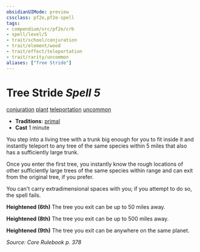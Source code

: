 ```yaml
---
obsidianUIMode: preview
cssclass: pf2e,pf2e-spell
tags:
- compendium/src/pf2e/crb
- spell/level/5
- trait/school/conjuration
- trait/element/wood
- trait/effect/teleportation
- trait/rarity/uncommon
aliases: ["Tree Stride"]
---
```

# Tree Stride *Spell 5*   
[conjuration](conjuration.md)  [plant](plant.md)  [teleportation](teleportation.md)  [uncommon](uncommon.md)  

- **Traditions**: [primal](primal.md)
- **Cast** 1 minute 

You step into a living tree with a trunk big enough for you to fit inside it and instantly teleport to any tree of the same species within 5 miles that also has a sufficiently large trunk.

Once you enter the first tree, you instantly know the rough locations of other sufficiently large trees of the same species within range and can exit from the original tree, if you prefer.

You can't carry extradimensional spaces with you; if you attempt to do so, the spell fails.

**Heightened (6th)** The tree you exit can be up to 50 miles away.

**Heightened (8th)** The tree you exit can be up to 500 miles away.

**Heightened (9th)** The tree you exit can be anywhere on the same planet.

*Source: Core Rulebook p. 378*